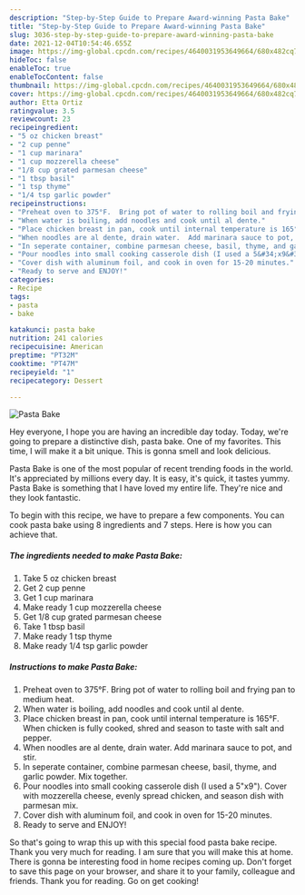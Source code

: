 ```yaml
---
description: "Step-by-Step Guide to Prepare Award-winning Pasta Bake"
title: "Step-by-Step Guide to Prepare Award-winning Pasta Bake"
slug: 3036-step-by-step-guide-to-prepare-award-winning-pasta-bake
date: 2021-12-04T10:54:46.655Z
image: https://img-global.cpcdn.com/recipes/4640031953649664/680x482cq70/pasta-bake-recipe-main-photo.jpg
hideToc: false
enableToc: true
enableTocContent: false
thumbnail: https://img-global.cpcdn.com/recipes/4640031953649664/680x482cq70/pasta-bake-recipe-main-photo.jpg
cover: https://img-global.cpcdn.com/recipes/4640031953649664/680x482cq70/pasta-bake-recipe-main-photo.jpg
author: Etta Ortiz
ratingvalue: 3.5
reviewcount: 23
recipeingredient:
- "5 oz chicken breast"
- "2 cup penne"
- "1 cup marinara"
- "1 cup mozzerella cheese"
- "1/8 cup grated parmesan cheese"
- "1 tbsp basil"
- "1 tsp thyme"
- "1/4 tsp garlic powder"
recipeinstructions:
- "Preheat oven to 375°F.  Bring pot of water to rolling boil and frying pan to medium heat."
- "When water is boiling, add noodles and cook until al dente."
- "Place chicken breast in pan, cook until internal temperature is 165°F.  When chicken is fully cooked, shred and season to taste with salt and pepper."
- "When noodles are al dente, drain water.  Add marinara sauce to pot, and stir."
- "In seperate container, combine parmesan cheese, basil, thyme, and garlic powder.  Mix together."
- "Pour noodles into small cooking casserole dish (I used a 5&#34;x9&#34;).  Cover with mozzerella cheese, evenly spread chicken, and season dish with parmesan mix."
- "Cover dish with aluminum foil, and cook in oven for 15-20 minutes."
- "Ready to serve and ENJOY!"
categories:
- Recipe
tags:
- pasta
- bake

katakunci: pasta bake 
nutrition: 241 calories
recipecuisine: American
preptime: "PT32M"
cooktime: "PT47M"
recipeyield: "1"
recipecategory: Dessert

---
```



![Pasta Bake](https://img-global.cpcdn.com/recipes/4640031953649664/680x482cq70/pasta-bake-recipe-main-photo.jpg)

Hey everyone, I hope you are having an incredible day today. Today, we're going to prepare a distinctive dish, pasta bake. One of my favorites. This time, I will make it a bit unique. This is gonna smell and look delicious.

Pasta Bake is one of the most popular of recent trending foods in the world. It's appreciated by millions every day. It is easy, it's quick, it tastes yummy. Pasta Bake is something that I have loved my entire life. They're nice and they look fantastic.




To begin with this recipe, we have to prepare a few components. You can cook pasta bake using 8 ingredients and 7 steps. Here is how you can achieve that.

<!--inarticleads1-->

##### The ingredients needed to make Pasta Bake:

1. Take 5 oz chicken breast
1. Get 2 cup penne
1. Get 1 cup marinara
1. Make ready 1 cup mozzerella cheese
1. Get 1/8 cup grated parmesan cheese
1. Take 1 tbsp basil
1. Make ready 1 tsp thyme
1. Make ready 1/4 tsp garlic powder




<!--inarticleads2-->

##### Instructions to make Pasta Bake:

1. Preheat oven to 375°F.  Bring pot of water to rolling boil and frying pan to medium heat.
1. When water is boiling, add noodles and cook until al dente.
1. Place chicken breast in pan, cook until internal temperature is 165°F.  When chicken is fully cooked, shred and season to taste with salt and pepper.
1. When noodles are al dente, drain water.  Add marinara sauce to pot, and stir.
1. In seperate container, combine parmesan cheese, basil, thyme, and garlic powder.  Mix together.
1. Pour noodles into small cooking casserole dish (I used a 5&#34;x9&#34;).  Cover with mozzerella cheese, evenly spread chicken, and season dish with parmesan mix.
1. Cover dish with aluminum foil, and cook in oven for 15-20 minutes.
1. Ready to serve and ENJOY!



So that's going to wrap this up with this special food pasta bake recipe. Thank you very much for reading. I am sure that you will make this at home. There is gonna be interesting food in home recipes coming up. Don't forget to save this page on your browser, and share it to your family, colleague and friends. Thank you for reading. Go on get cooking!
